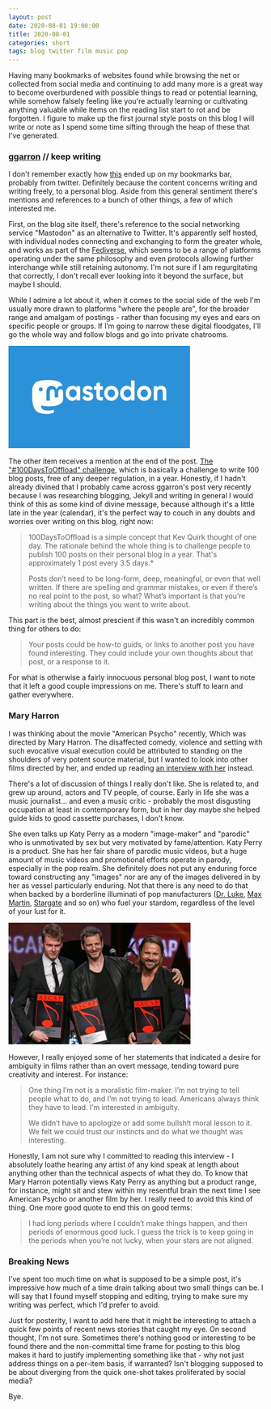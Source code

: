 ```yaml
---
layout: post
date: 2020-08-01 19:00:00
title: 2020-08-01
categories: short
tags: blog twitter film music pop 
---
```


Having many bookmarks of websites found while browsing the net or collected from social media and continuing to add many more is a great way to become overburdened with possible things to read or potential learning, while somehow falsely feeling like you're actually learning or cultivating anything valuable while items on the reading list start to rot and be forgotten. I figure to make up the first journal style posts on this blog I will write or note as I spend some time sifting through the heap of these that I've generated.

### [ggarron](https://www.garron.me/en/) // keep writing

I don't remember exactly how [this](https://www.garron.blog/posts/keep-writing.html) ended up on my bookmarks bar, probably from twitter. Definitely because the content concerns writing and writing freely, to a personal blog. Aside from this general sentiment there's mentions and references to a bunch of other things, a few of which interested me.

First, on the blog site itself, there's reference to the social networking service "Mastodon" as an alternative to Twitter. It's apparently self hosted, with individual nodes connecting and exchanging to form the greater whole, and works as part of the [Fediverse](https://en.wikipedia.org/wiki/Fediverse), which seems to be a range of platforms operating under the same philosophy and even protocols allowing further interchange while still retaining autonomy. I'm not sure if I am regurgitating that correctly, I don't recall ever looking into it beyond the surface, but maybe I should.

While I admire a lot about it, when it comes to the social side of the web I'm usually more drawn to platforms "where the people are", for the broader range and amalgam of postings - rather than focusing my eyes and ears on specific people or groups. If I’m going to narrow these digital floodgates, I'll go the whole way and follow blogs and go into private chatrooms.

[![mastodon social networking](/assets/img/mastodon.jpg)](https://joinmastodon.org/)

The other item receives a mention at the end of the post. [The "#100DaysToOffload" challenge](https://100daystooffload.com/), which is basically a challenge to write 100 blog posts, free of any deeper regulation, in a year. Honestly, if I hadn't already divined that I probably came across ggarron's post very recently because I was researching blogging, Jekyll and writing in general I would think of this as some kind of divine message, because although it's a little late in the year (calendar), it's the perfect way to couch in any doubts and worries over writing on this blog, right now:

>100DaysToOffload is a simple concept that Kev Quirk thought of one day. The rationale behind the whole thing is to challenge people to publish 100 posts on their personal blog in a year. That's approximately 1 post every 3.5 days.*
>
>Posts don’t need to be long-form, deep, meaningful, or even that well written. If there are spelling and grammar mistakes, or even if there’s no real point to the post, so what? What’s important is that you’re writing about the things you want to write about.

This part is the best, almost prescient if this wasn't an incredibly common thing for others to do:

>Your posts could be how-to guids, or links to another post you have found interesting. They could include your own thoughts about that post, or a response to it.

For what is otherwise a fairly innocuous personal blog post, I want to note that it left a good couple impressions on me. There's stuff to learn and gather everywhere.

### Mary Harron

I was thinking about the movie "American Psycho" recently, Which was directed by Mary Harron. The disaffected comedy, violence and setting with such evocative visual execution could be attributed to standing on the shoulders of very potent source material, but I wanted to look into other films directed by her, and ended up reading [an interview with her](https://believermag.com/an-interview-with-mary-harron/) instead. 

There's a lot of discussion of things I really don't like. She is related to, and grew up around, actors and TV people, of course. Early in life she was a music journalist... and even a music critic - probably the most disgusting occupation at least in contemporary form, but in her day maybe she helped guide kids to good cassette purchases, I don't know.

She even talks up Katy Perry as a modern "image-maker" and "parodic" who is unmotivated by sex but very motivated by fame/attention. Katy Perry is a product. She has her fair share of parodic music videos, but a huge amount of music videos and promotional efforts operate in parody, especially in the pop realm. She definitely does not put any enduring force toward constructing any "images" nor are any of the images delivered in by her as vessel particularly enduring. Not that there is any need to do that when backed by a borderline illuminati of pop manufacturers ([Dr. Luke](https://en.wikipedia.org/wiki/Dr._Luke_production_discography), [Max Martin](https://en.wikipedia.org/wiki/Max_Martin), [Stargate](https://en.wikipedia.org/wiki/Stargate_production_discography) and so on) who fuel your stardom, regardless of the level of your lust for it.

![Katy Perry](/assets/img/KatyPerry.jpg)

However, I really enjoyed some of her statements that indicated a desire for ambiguity in films rather than an overt message, tending toward pure creativity and interest. For instance:

>One thing I’m not is a moralistic film-maker. I’m not trying to tell people what to do, and I’m not trying to lead. Americans always think they have to lead. I’m interested in ambiguity.
>
>We didn’t have to apologize or add some bullsh!t moral lesson to it. We felt we could trust our instincts and do what we thought was interesting.

Honestly, I am not sure why I committed to reading this interview - I absolutely loathe hearing any artist of any kind speak at length about anything other than the technical aspects of what they do. To know that Mary Harron potentially views Katy Perry as anything but a product range, for instance, might sit and stew within my resentful brain the next time I see American Psycho or another film by her. I really need to avoid this kind of thing. One more good quote to end this on good terms:

>I had long periods where I couldn’t make things happen, and then periods of enormous good luck. I guess the trick is to keep going in the periods when you’re not lucky, when your stars are not aligned.


### Breaking News

I've spent too much time on what is supposed to be a simple post, it's impressive how much of a time drain talking about two small things can be. I will say that I found myself stopping and editing, trying to make sure my writing was perfect, which I'd prefer to avoid. 

Just for posterity, I want to add here that it might be interesting to attach a quick few points of recent news stories that caught my eye. On second thought, I'm not sure. Sometimes there's nothing good or interesting to be found there and the non-committal time frame for posting to this blog makes it hard to justify implementing something like that - why not just address things on a per-item basis, if warranted? Isn't blogging supposed to be about diverging from the quick one-shot takes proliferated by social media?

Bye.

